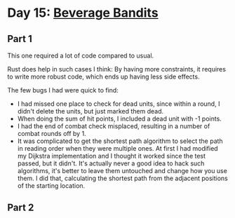 # Day 15: [Beverage Bandits](https://adventofcode.com/2018/day/15)

## Part 1

This one required a lot of code compared to usual.

Rust does help in such cases I think: By having more constraints, it requires to write more robust code, which ends up having less side effects.

The few bugs I had were quick to find:

- I had missed one place to check for dead units, since within a round, I didn't delete the units, but just marked them dead.
- When doing the sum of hit points, I included a dead unit with -1 points.
- I had the end of combat check misplaced, resulting in a number of combat rounds off by 1.
- It was complicated to get the shortest path algorithm to select the path in reading order when they were multiple ones. At first I had modified my Dijkstra implementation and I thought it worked since the test passed, but it didn't. It's actually never a good idea to hack such algorithms, it's better to leave them untouched and change how you use them. I did that, calculating the shortest path from the adjacent positions of the starting location.

## Part 2

